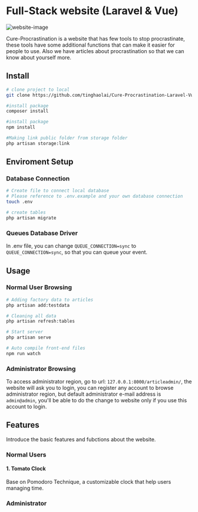# Full-Stack website (Laravel & Vue)
![website-image](https://i.imgur.com/5Rjyt0t.jpg)

Cure-Procrastination is a website that has few tools to stop procrastinate, these tools have some additional functions that can make it easier for people to use. Also we have articles about procrastination so that we can know about yourself more.

## Install

```bash
# clone project to local
git clone https://github.com/tinghaolai/Cure-Procrastination-Laravel-Vue-Full-Stack-.git

#install package
composer install

#install package
npm install

#Making link public folder from storage folder
php artisan storage:link
```

## Enviroment Setup

### Database Connection

```bash
# Create file to connect local database
# Please reference to .env.example and your own database connection
touch .env

# create tables
php artisan migrate
```

### Queues Database Driver

In .env file, you can change `QUEUE_CONNECTION=sync` to `QUEUE_CONNECTION=sync`, so that you can queue your event.


## Usage

### Normal User Browsing
```bash
# Adding factory data to articles
php artisan add:testdata

# Cleaning all data
php artisan refresh:tables

# Start server
php artisan serve

# Auto compile front-end files
npm run watch
```
### Administrator Browsing

To access administrator region, go to url: `127.0.0.1:8000/articleadmin/`, the website will ask you to login, you can register any account to browse administrator region, but default administrator e-mail address is `admin@admin`, you'll be able to do the change to website only if you use this account to login.

## Features
Introduce the basic features and fubctions about the website.
### Normal Users
#### 1. Tomato Clock
Base on Pomodoro Technique, a customizable clock that help users managing time.


### Administrator



